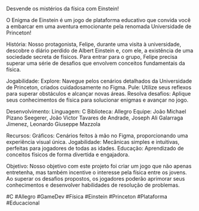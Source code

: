 Desvende os mistérios da física com Einstein!

O Enigma de Einstein é um jogo de plataforma educativo que convida você a embarcar em uma aventura emocionante pela renomada Universidade de Princeton!

História:
Nosso protagonista, Felipe, durante uma visita à universidade, descobre o diário perdido de Albert Einstein e, com ele, a existência de uma sociedade secreta de físicos. Para entrar para o grupo, Felipe precisa superar uma série de desafios que envolvem conceitos fundamentais da física.

Jogabilidade:
Explore: Navegue pelos cenários detalhados da Universidade de Princeton, criados cuidadosamente no Figma.
Pule: Utilize seus reflexos para superar obstáculos e alcançar novas áreas.
Resolva desafios: Aplique seus conhecimentos de física para solucionar enigmas e avançar no jogo.

Desenvolvimento:
Linguagem: C
Biblioteca: Allegro
Equipe: João Michael Pizano Seegerer, João Victor Tavares de Andrade, Joseph Ali Galarraga Jimenez, Leonardo Giuseppe Mazzola

Recursos:
Gráficos: Cenários feitos à mão no Figma, proporcionando uma experiência visual única.
Jogabilidade: Mecânicas simples e intuitivas, perfeitas para jogadores de todas as idades.
Educação: Aprendizado de conceitos físicos de forma divertida e engajadora.

Objetivo:
Nosso objetivo com este projeto foi criar um jogo que não apenas entretenha, mas também incentive o interesse pela física entre os jovens. Ao superar os desafios propostos, os jogadores poderão aprimorar seus conhecimentos e desenvolver habilidades de resolução de problemas.

#C #Allegro #GameDev #Física #Einstein #Princeton #Plataforma #Educacional
